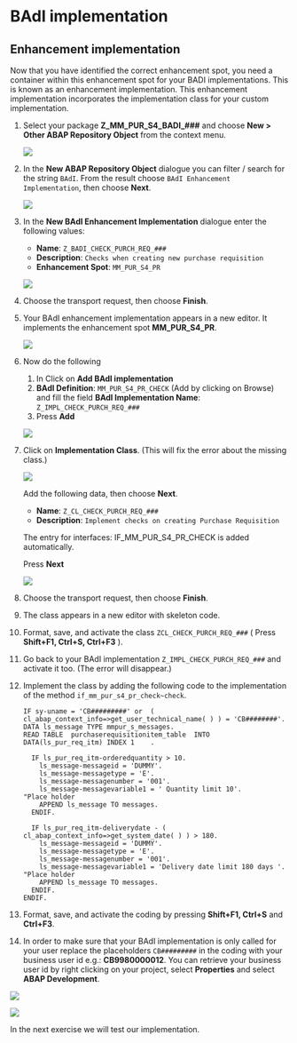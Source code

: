 # BAdI implementation 

## Enhancement implementation

Now that you have identified the correct enhancement spot, you need a container within this enhancement spot for your BADI implementations. This is known as an enhancement implementation.
This enhancement implementation incorporates the implementation class for your custom implementation.

1.	Select your package **Z_MM_PUR_S4_BADI_###** and choose **New > Other ABAP Repository Object** from the context menu.

    ![](images/600_410_BADI_IMPLEMENTATION.jpg)
  
2.	In the **New ABAP Repository Object** dialogue you can filter / search for the string `BAdI`. From the result choose `BAdI Enhancement Implementation`, then choose **Next**.
    
    ![](images/600_420_BADI_IMPLEMENTATION.jpg)
        
4.  In the **New BAdI Enhancement Implementation** dialogue enter the following values:

    -  **Name**: `Z_BADI_CHECK_PURCH_REQ_###`
    -  **Description**: `Checks when creating new purchase requisition`
    -  **Enhancement Spot**: `MM_PUR_S4_PR`

    ![](images/600_430_BADI_IMPLEMENTATION.jpg)

5.  Choose the transport request, then choose **Finish**.

6.  Your BAdI enhancement implementation appears in a new editor. It implements the enhancement spot **MM_PUR_S4_PR**.

    ![](images/600_450_2_BADI_IMPLEMENTATION.jpg)

7.  Now do the following

    1. In Click on **Add BAdI implementation**  
    2. **BAdI Definition**: `MM_PUR_S4_PR_CHECK` (Add by clicking on Browse) 
       and fill the field **BAdI Implementation Name**: `Z_IMPL_CHECK_PURCH_REQ_###`
    3. Press **Add**  
     
    ![](images/600_450_2_BADI_IMPLEMENTATION.jpg)
    
8.  Click on **Implementation Class**. (This will fix the error about the missing class.) 

    ![](images/600_460_BADI_IMPLEMENTATION.jpg)
    
	Add the following data, then choose **Next**.
    
    - **Name**: `Z_CL_CHECK_PURCH_REQ_###`
    - **Description**: `Implement checks on creating Purchase Requisition`
    
    The entry for interfaces: IF_MM_PUR_S4_PR_CHECK is added automatically.
    
    Press **Next**  
    
    ![](images/600_470_BADI_IMPLEMENTATION.jpg)
    
9.	Choose the transport request, then choose **Finish**.

10. The class appears in a new editor with skeleton code.
   
11.	Format, save, and activate the class `ZCL_CHECK_PURCH_REQ_###` ( Press **Shift+F1, Ctrl+S, Ctrl+F3** ).

13.	Go back to your BAdI implementation `Z_IMPL_CHECK_PURCH_REQ_###` and activate it too. (The error will disappear.)

14. Implement the class by adding the following code to the implementation of the method `if_mm_pur_s4_pr_check~check`.

    ```
    IF sy-uname = 'CB#########' or  ( cl_abap_context_info=>get_user_technical_name( ) ) = 'CB########'.
    DATA ls_message TYPE mmpur_s_messages.
    READ TABLE  purchaserequisitionitem_table  INTO DATA(ls_pur_req_itm) INDEX 1    .

      IF ls_pur_req_itm-orderedquantity > 10.
        ls_message-messageid = 'DUMMY'.
        ls_message-messagetype = 'E'.
        ls_message-messagenumber = '001'.
        ls_message-messagevariable1 = ' Quantity limit 10'.           "Place holder
        APPEND ls_message TO messages.
      ENDIF.

      IF ls_pur_req_itm-deliverydate - ( cl_abap_context_info=>get_system_date( ) ) > 180.
        ls_message-messageid = 'DUMMY'.
        ls_message-messagetype = 'E'.
        ls_message-messagenumber = '001'.
        ls_message-messagevariable1 = 'Delivery date limit 180 days '.           "Place holder
        APPEND ls_message TO messages.
      ENDIF.
    ENDIF.
    ```
15.	Format, save, and activate the coding by pressing **Shift+F1, Ctrl+S** and **Ctrl+F3**.

16. In order to make sure that your BAdI implementation is only called for your user replace the placeholders `CB#########` in the coding with your business user id e.g.: **CB9980000012**. You can retrieve your business user id by right clicking on your project, select **Properties** and select **ABAP Development**.  

   ![](images/600_480_BADI_IMPLEMENTATION.jpg)
   
   ![](images/600_490_BADI_IMPLEMENTATION.jpg)


In the next exercise we will test our implementation.  
